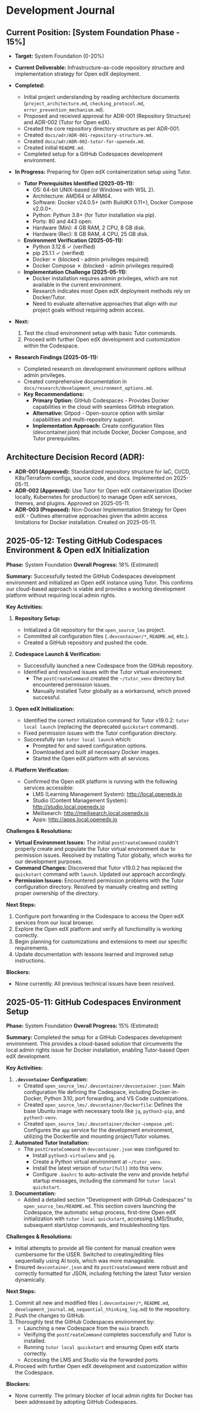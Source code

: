 # Development Journal

## Current Position: [System Foundation Phase - 15%]
- **Target:** System Foundation (0-20%)
- **Current Deliverable:** Infrastructure-as-code repository structure and implementation strategy for Open edX deployment.
- **Completed:** 
    - Initial project understanding by reading architecture documents (`project_architecture.md`, `checking_protocol.md`, `error_prevention_mechanism.md`).
    - Proposed and received approval for ADR-001 (Repository Structure) and ADR-002 (Tutor for Open edX).
    - Created the core repository directory structure as per ADR-001.
    - Created `docs/adr/ADR-001-repository-structure.md`.
    - Created `docs/adr/ADR-002-tutor-for-openedx.md`.
    - Created initial `README.md`.
    - Completed setup for a GitHub Codespaces development environment.
- **In Progress:** Preparing for Open edX containerization setup using Tutor.
    - **Tutor Prerequisites Identified (2025-05-11):**
        - OS: 64-bit UNIX-based (or Windows with WSL 2).
        - Architecture: AMD64 or ARM64.
        - Software: Docker v24.0.5+ (with BuildKit 0.11+), Docker Compose v2.0.0+.
        - Python: Python 3.8+ (for Tutor installation via pip).
        - Ports: 80 and 443 open.
        - Hardware (Min): 4 GB RAM, 2 CPU, 8 GB disk.
        - Hardware (Rec): 8 GB RAM, 4 CPU, 25 GB disk.
    - **Environment Verification (2025-05-11):**
        - Python 3.12.6 ✓ (verified)
        - pip 25.1.1 ✓ (verified)
        - Docker ✗ (blocked - admin privileges required)
        - Docker Compose ✗ (blocked - admin privileges required)
    - **Implementation Challenge (2025-05-11):**
        - Docker installation requires admin privileges, which are not available in the current environment.
        - Research indicates most Open edX deployment methods rely on Docker/Tutor.
        - Need to evaluate alternative approaches that align with our project goals without requiring admin access.
- **Next:** 
    1. Test the cloud environment setup with basic Tutor commands.
    2. Proceed with further Open edX development and customization within the Codespace.

- **Research Findings (2025-05-11):**
    - Completed research on development environment options without admin privileges.
    - Created comprehensive documentation in `docs/research/development_environment_options.md`.
    - **Key Recommendations:**
        - **Primary Option:** GitHub Codespaces - Provides Docker capabilities in the cloud with seamless GitHub integration.
        - **Alternative:** Gitpod - Open-source option with similar capabilities and multi-repository support.
        - **Implementation Approach:** Create configuration files (devcontainer.json) that include Docker, Docker Compose, and Tutor prerequisites.

## Architecture Decision Record (ADR):
- **ADR-001 (Approved):** Standardized repository structure for IaC, CI/CD, K8s/Terraform configs, source code, and docs. Implemented on 2025-05-11.
- **ADR-002 (Approved):** Use Tutor for Open edX containerization (Docker locally, Kubernetes for production) to manage Open edX services, themes, and plugins. Approved on 2025-05-11.
- **ADR-003 (Proposed):** Non-Docker Implementation Strategy for Open edX - Outlines alternative approaches given the admin access limitations for Docker installation. Created on 2025-05-11.

## 2025-05-12: Testing GitHub Codespaces Environment & Open edX Initialization

**Phase:** System Foundation
**Overall Progress:** 18% (Estimated)

**Summary:**
Successfully tested the GitHub Codespaces development environment and initialized an Open edX instance using Tutor. This confirms our cloud-based approach is viable and provides a working development platform without requiring local admin rights.

**Key Activities:**

1. **Repository Setup:**
   * Initialized a Git repository for the `open_source_lms` project.
   * Committed all configuration files (`.devcontainer/*`, `README.md`, etc.).
   * Created a GitHub repository and pushed the code.

2. **Codespace Launch & Verification:**
   * Successfully launched a new Codespace from the GitHub repository.
   * Identified and resolved issues with the Tutor virtual environment:
     * The `postCreateCommand` created the `~/tutor_venv` directory but encountered permission issues.
     * Manually installed Tutor globally as a workaround, which proved successful.

3. **Open edX Initialization:**
   * Identified the correct initialization command for Tutor v19.0.2: `tutor local launch` (replacing the deprecated `quickstart` command).
   * Fixed permission issues with the Tutor configuration directory.
   * Successfully ran `tutor local launch` which:
     * Prompted for and saved configuration options.
     * Downloaded and built all necessary Docker images.
     * Started the Open edX platform with all services.

4. **Platform Verification:**
   * Confirmed the Open edX platform is running with the following services accessible:
     * LMS (Learning Management System): http://local.openedx.io
     * Studio (Content Management System): http://studio.local.openedx.io
     * Meilisearch: http://meilisearch.local.openedx.io
     * Apps: http://apps.local.openedx.io

**Challenges & Resolutions:**
* **Virtual Environment Issues:** The initial `postCreateCommand` couldn't properly create and populate the Tutor virtual environment due to permission issues. Resolved by installing Tutor globally, which works for our development purposes.
* **Command Changes:** Discovered that Tutor v19.0.2 has replaced the `quickstart` command with `launch`. Updated our approach accordingly.
* **Permission Issues:** Encountered permission problems with the Tutor configuration directory. Resolved by manually creating and setting proper ownership of the directory.

**Next Steps:**
1. Configure port forwarding in the Codespace to access the Open edX services from our local browser.
2. Explore the Open edX platform and verify all functionality is working correctly.
3. Begin planning for customizations and extensions to meet our specific requirements.
4. Update documentation with lessons learned and improved setup instructions.

**Blockers:**
* None currently. All previous technical issues have been resolved.

## 2025-05-11: GitHub Codespaces Environment Setup

**Phase:** System Foundation
**Overall Progress:** 15% (Estimated)

**Summary:**
Completed the setup for a GitHub Codespaces development environment. This provides a cloud-based solution that circumvents the local admin rights issue for Docker installation, enabling Tutor-based Open edX development.

**Key Activities:**

1.  **`.devcontainer` Configuration:**
    *   Created `open_source_lms/.devcontainer/devcontainer.json`: Main configuration file defining the Codespace, including Docker-in-Docker, Python 3.10, port forwarding, and VS Code customizations.
    *   Created `open_source_lms/.devcontainer/Dockerfile`: Defines the base Ubuntu image with necessary tools like `jq`, `python3-pip`, and `python3-venv`.
    *   Created `open_source_lms/.devcontainer/docker-compose.yml`: Configures the `app` service for the development environment, utilizing the Dockerfile and mounting project/Tutor volumes.
2.  **Automated Tutor Installation:**
    *   The `postCreateCommand` in `devcontainer.json` was configured to:
        *   Install `python3-virtualenv` and `jq`.
        *   Create a Python virtual environment at `~/tutor_venv`.
        *   Install the latest version of `tutor[full]` into this venv.
        *   Configure `.bashrc` to auto-activate the venv and provide helpful startup messages, including the command for `tutor local quickstart`.
3.  **Documentation:**
    *   Added a detailed section "Development with GitHub Codespaces" to `open_source_lms/README.md`. This section covers launching the Codespace, the automatic setup process, first-time Open edX initialization with `tutor local quickstart`, accessing LMS/Studio, subsequent start/stop commands, and troubleshooting tips.

**Challenges & Resolutions:**
*   Initial attempts to provide all file content for manual creation were cumbersome for the USER. Switched to creating/editing files sequentially using AI tools, which was more manageable.
*   Ensured `devcontainer.json` and its `postCreateCommand` were robust and correctly formatted for JSON, including fetching the latest Tutor version dynamically.

**Next Steps:**

1.  Commit all new and modified files (`.devcontainer/*`, `README.md`, `development_journal.md`, `sequential_thinking_log.md`) to the repository.
2.  Push the changes to GitHub.
3.  Thoroughly test the GitHub Codespaces environment by:
    *   Launching a new Codespace from the `main` branch.
    *   Verifying the `postCreateCommand` completes successfully and Tutor is installed.
    *   Running `tutor local quickstart` and ensuring Open edX starts correctly.
    *   Accessing the LMS and Studio via the forwarded ports.
4.  Proceed with further Open edX development and customization within the Codespace.

**Blockers:**
*   None currently. The primary blocker of local admin rights for Docker has been addressed by adopting GitHub Codespaces.
